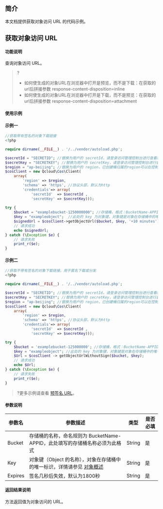 ## 简介

本文档提供获取对象访问 URL 的代码示例。

## 获取对象访问 URL

#### 功能说明

查询对象访问 URL。


>?
> - 如何使生成的对象URL在浏览器中打开是预览，而不是下载：在获取的url后拼接参数 response-content-disposition=inline
> - 如何使生成的对象URL在浏览器中打开是下载，而不是预览：在获取的url后拼接参数 response-content-disposition=attachment

#### 使用示例

#### 示例一
```php
//获取带有签名的对象下载链接
<?php

require dirname(__FILE__) . '/../vendor/autoload.php';

$secretId = "SECRETID"; //替换为用户的 secretId，请登录访问管理控制台进行查看和管理，https://console.cloud.tencent.com/cam/capi
$secretKey = "SECRETKEY"; //替换为用户的 secretKey，请登录访问管理控制台进行查看和管理，https://console.cloud.tencent.com/cam/capi
$region = "ap-beijing"; //替换为用户的 region，已创建桶归属的region可以在控制台查看，https://console.cloud.tencent.com/cos5/bucket
$cosClient = new Qcloud\Cos\Client(
    array(
        'region' => $region,
        'schema' => 'https', //协议头部，默认为http
        'credentials'=> array(
            'secretId'  => $secretId ,
            'secretKey' => $secretKey)));
            
try {    
    $bucket = "examplebucket-1250000000"; //存储桶，格式：BucketName-APPID
    $key = "exampleobject";  //此处的 key 为对象键，对象键是对象在存储桶中的唯一标识
    $signedUrl = $cosClient->getObjectUrl($bucket, $key, '+10 minutes');
    // 请求成功
    echo $signedUrl;
} catch (\Exception $e) {
    // 请求失败
    print_r($e);
}
```

#### 示例二

```php
//获取不带有签名的对象下载链接，用于匿名下载或分发
<?php

require dirname(__FILE__) . '/../vendor/autoload.php';

$secretId = "SECRETID"; //替换为用户的 secretId，请登录访问管理控制台进行查看和管理，https://console.cloud.tencent.com/cam/capi
$secretKey = "SECRETKEY"; //替换为用户的 secretKey，请登录访问管理控制台进行查看和管理，https://console.cloud.tencent.com/cam/capi
$region = "ap-beijing"; //替换为用户的 region，已创建桶归属的region可以在控制台查看，https://console.cloud.tencent.com/cos5/bucket
$cosClient = new Qcloud\Cos\Client(
    array(
        'region' => $region,
        'schema' => 'https', //协议头部，默认为http
        'credentials'=> array(
            'secretId'  => $secretId ,
            'secretKey' => $secretKey)));

try {
    $bucket = 'examplebucket-125000000'; //存储桶，格式：BucketName-APPID
    $key = "exampleobject"; //此处的 key 为对象键，对象键是对象在存储桶中的唯一标识
    $Url = $cosClient -> getObjectUrlWithoutSign($bucket, $key);
    // 请求成功
    echo $Url;
} catch (\Exception $e) {
    // 请求失败
    print_r($e);
}
```

>?更多示例请查看 [预签名 URL](https://cloud.tencent.com/document/product/436/34284)。

#### 参数说明

| 参数名  | 参数描述                                                     | 类型    | 是否必填 |
| ------- | ------------------------------------------------------------ | ------- | ---- |
| Bucket  | 存储桶的名称，命名规则为 BucketName-APPID，此处填写的存储桶名称必须为此格式 | String  | 是   |
| Key     | 对象键（Object 的名称），对象在存储桶中的唯一标识，详情请参见 [对象概述](https://cloud.tencent.com/document/product/436/13324) | String  | 是   |
| Expires | 签名几秒后失效，默认为1800秒                                  | String  | 是   |

#### 返回结果说明

方法返回值为对象访问的 URL。
